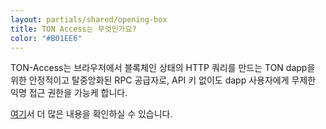 ```yaml
---
layout: partials/shared/opening-box
title: TON Access는 무엇인가요?
color: "#B01EE6"
---
```


TON-Access는 브라우저에서 블록체인 상태의 HTTP 쿼리를 만드는 TON dapp을 위한 안정적이고 탈중앙화된 RPC 공급자로, API 키 없이도 dapp 사용자에게 무제한 익명 접근 권한을 가능케 합니다.

[여기](/ton-access)서 더 많은 내용을 확인하실 수 있습니다.
